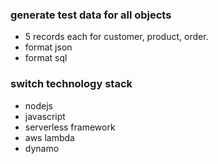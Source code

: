 ### generate test data for all objects
- 5 records each for customer, product, order.  
- format json
- format sql

### switch technology stack
- nodejs
- javascript
- serverless framework
- aws lambda
- dynamo